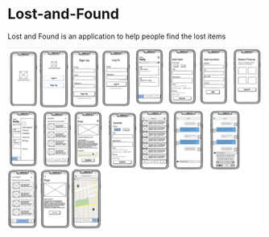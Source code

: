 # Lost-and-Found
Lost and Found is an application to help people find the lost items 

<img src="imgs/Lost%20and%20Found%20wireframe_pic.png" width=600>

